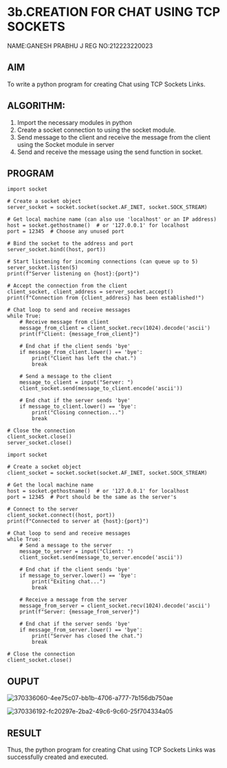 # 3b.CREATION FOR CHAT USING TCP SOCKETS
NAME:GANESH PRABHU J
REG NO:212223220023
## AIM
To write a python program for creating Chat using TCP Sockets Links.
## ALGORITHM:
1. Import the necessary modules in python
2. Create a socket connection to using the socket module.
3. Send message to the client and receive the message from the client using the Socket module in
 server
4. Send and receive the message using the send function in socket.
## PROGRAM
```
import socket

# Create a socket object
server_socket = socket.socket(socket.AF_INET, socket.SOCK_STREAM)

# Get local machine name (can also use 'localhost' or an IP address)
host = socket.gethostname()  # or '127.0.0.1' for localhost
port = 12345  # Choose any unused port

# Bind the socket to the address and port
server_socket.bind((host, port))

# Start listening for incoming connections (can queue up to 5)
server_socket.listen(5)
print(f"Server listening on {host}:{port}")

# Accept the connection from the client
client_socket, client_address = server_socket.accept()
print(f"Connection from {client_address} has been established!")

# Chat loop to send and receive messages
while True:
    # Receive message from client
    message_from_client = client_socket.recv(1024).decode('ascii')
    print(f"Client: {message_from_client}")
    
    # End chat if the client sends 'bye'
    if message_from_client.lower() == 'bye':
        print("Client has left the chat.")
        break

    # Send a message to the client
    message_to_client = input("Server: ")
    client_socket.send(message_to_client.encode('ascii'))

    # End chat if the server sends 'bye'
    if message_to_client.lower() == 'bye':
        print("Closing connection...")
        break

# Close the connection
client_socket.close()
server_socket.close()
```
```
import socket

# Create a socket object
client_socket = socket.socket(socket.AF_INET, socket.SOCK_STREAM)

# Get the local machine name
host = socket.gethostname()  # or '127.0.0.1' for localhost
port = 12345  # Port should be the same as the server's

# Connect to the server
client_socket.connect((host, port))
print(f"Connected to server at {host}:{port}")

# Chat loop to send and receive messages
while True:
    # Send a message to the server
    message_to_server = input("Client: ")
    client_socket.send(message_to_server.encode('ascii'))

    # End chat if the client sends 'bye'
    if message_to_server.lower() == 'bye':
        print("Exiting chat...")
        break

    # Receive a message from the server
    message_from_server = client_socket.recv(1024).decode('ascii')
    print(f"Server: {message_from_server}")

    # End chat if the server sends 'bye'
    if message_from_server.lower() == 'bye':
        print("Server has closed the chat.")
        break

# Close the connection
client_socket.close()
```
## OUPUT

![370336060-4ee75c07-bb1b-4706-a777-7b156db750ae](https://github.com/user-attachments/assets/8bcab42b-b0ab-4d54-b427-194eb9634b1e)


![370336192-fc20297e-2ba2-49c6-9c60-25f704334a05](https://github.com/user-attachments/assets/b740f8d3-f03a-4887-bc39-5cd233755ed7)



## RESULT
Thus, the python program for creating Chat using TCP Sockets Links was successfully 
created and executed.
